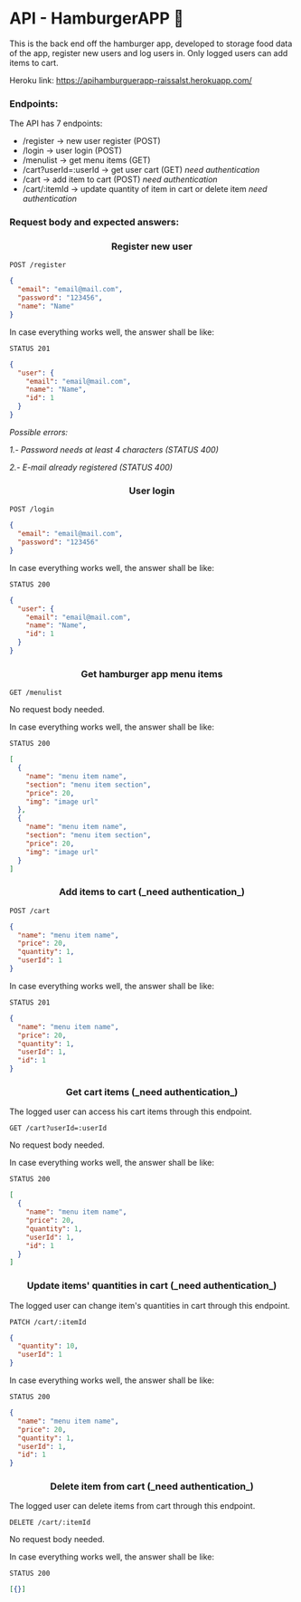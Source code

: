 # API - HamburgerAPP :hamburger:

This is the back end off the hamburger app, developed to storage food data of the app, register new users and log users in. Only logged users can add items to cart.

Heroku link: https://apihamburguerapp-raissalst.herokuapp.com/

### Endpoints:

The API has 7 endpoints:

- /register -> new user register (POST)
- /login -> user login (POST)
- /menulist -> get menu items (GET)
- /cart?userId=:userId -> get user cart (GET) _need authentication_
- /cart -> add item to cart (POST) _need authentication_
- /cart/:itemId -> update quantity of item in cart or delete item _need authentication_

### Request body and expected answers:

<h3 align="center">Register new user</h3>

`POST /register`

```json
{
  "email": "email@mail.com",
  "password": "123456",
  "name": "Name"
}
```

In case everything works well, the answer shall be like:

`STATUS 201`

```json
{
  "user": {
    "email": "email@mail.com",
    "name": "Name",
    "id": 1
  }
}
```

_Possible errors:_

_1.- Password needs at least 4 characters (STATUS 400)_

_2.- E-mail already registered (STATUS 400)_

<h3 align="center">User login</h3>

`POST /login`

```json
{
  "email": "email@mail.com",
  "password": "123456"
}
```

In case everything works well, the answer shall be like:

`STATUS 200`

```json
{
  "user": {
    "email": "email@mail.com",
    "name": "Name",
    "id": 1
  }
}
```

<h3 align="center"> Get hamburger app menu items </h3>

`GET /menulist`

No request body needed.

In case everything works well, the answer shall be like:

`STATUS 200`

```json
[
  {
    "name": "menu item name",
    "section": "menu item section",
    "price": 20,
    "img": "image url"
  },
  {
    "name": "menu item name",
    "section": "menu item section",
    "price": 20,
    "img": "image url"
  }
]
```

<h3 align="center">Add items to cart (_need authentication_)</h3>

`POST /cart`

```json
{
  "name": "menu item name",
  "price": 20,
  "quantity": 1,
  "userId": 1
}
```

In case everything works well, the answer shall be like:

`STATUS 201`

```json
{
  "name": "menu item name",
  "price": 20,
  "quantity": 1,
  "userId": 1,
  "id": 1
}
```

<h3 align="center">Get cart items (_need authentication_)</h3>

The logged user can access his cart items through this endpoint.

`GET /cart?userId=:userId`

No request body needed.

In case everything works well, the answer shall be like:

`STATUS 200`

```json
[
  {
    "name": "menu item name",
    "price": 20,
    "quantity": 1,
    "userId": 1,
    "id": 1
  }
]
```

<h3 align="center">Update items' quantities in cart (_need authentication_)</h3>

The logged user can change item's quantities in cart through this endpoint.

`PATCH /cart/:itemId`

```json
{
  "quantity": 10,
  "userId": 1
}
```

In case everything works well, the answer shall be like:

`STATUS 200`

```json
{
  "name": "menu item name",
  "price": 20,
  "quantity": 1,
  "userId": 1,
  "id": 1
}
```

<h3 align="center">Delete item from cart (_need authentication_)</h3>

The logged user can delete items from cart through this endpoint.

`DELETE /cart/:itemId`

No request body needed.

In case everything works well, the answer shall be like:

`STATUS 200`

```json
[{}]
```
